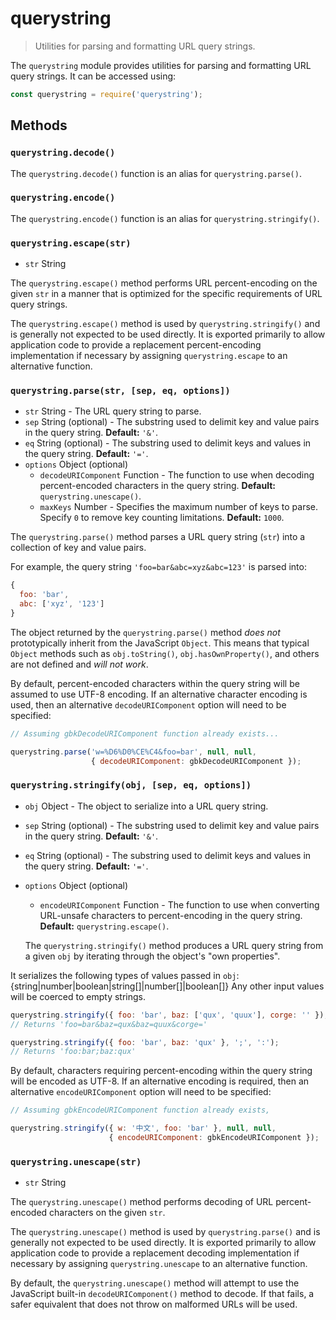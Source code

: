 # querystring

>Utilities for parsing and formatting URL query strings.

The `querystring` module provides utilities for parsing and formatting URL query strings. It can be accessed using:

```js
const querystring = require('querystring');
```

## Methods

### `querystring.decode()`

The `querystring.decode()` function is an alias for `querystring.parse()`.

### `querystring.encode()`

The `querystring.encode()` function is an alias for `querystring.stringify()`.

### `querystring.escape(str)`

- `str` String

The `querystring.escape()` method performs URL percent-encoding on the given
`str` in a manner that is optimized for the specific requirements of URL
query strings.

The `querystring.escape()` method is used by `querystring.stringify()` and is
generally not expected to be used directly. It is exported primarily to allow
application code to provide a replacement percent-encoding implementation if
necessary by assigning `querystring.escape` to an alternative function.

### `querystring.parse(str, [sep, eq, options])`

- `str` String - The URL query string to parse.
- `sep` String (optional) - The substring used to delimit key and value pairs in the query string. **Default:** `'&'`.
- `eq` String (optional) - The substring used to delimit keys and values in the query string. **Default:** `'='`.
- `options` Object (optional)
  - `decodeURIComponent` Function - The function to use when decoding percent-encoded characters in the query string. **Default:** `querystring.unescape()`.
  - `maxKeys` Number - Specifies the maximum number of keys to parse. Specify `0` to remove key counting limitations. **Default:** `1000`.

The `querystring.parse()` method parses a URL query string (`str`) into a
collection of key and value pairs.

For example, the query string `'foo=bar&abc=xyz&abc=123'` is parsed into:

<!-- eslint-skip -->
```js
{
  foo: 'bar',
  abc: ['xyz', '123']
}
```

The object returned by the `querystring.parse()` method _does not_
prototypically inherit from the JavaScript `Object`. This means that typical
`Object` methods such as `obj.toString()`, `obj.hasOwnProperty()`, and others
are not defined and *will not work*.

By default, percent-encoded characters within the query string will be assumed
to use UTF-8 encoding. If an alternative character encoding is used, then an
alternative `decodeURIComponent` option will need to be specified:

```js
// Assuming gbkDecodeURIComponent function already exists...

querystring.parse('w=%D6%D0%CE%C4&foo=bar', null, null,
                  { decodeURIComponent: gbkDecodeURIComponent });
```

### `querystring.stringify(obj, [sep, eq, options])`

- `obj` Object - The object to serialize into a URL query string.
- `sep` String (optional) - The substring used to delimit key and value pairs in the query string. **Default:** `'&'`.
- `eq` String (optional) - The substring used to delimit keys and values in the query string. **Default:** `'='`.
- `options` Object (optional)
  - `encodeURIComponent` Function - The function to use when converting URL-unsafe characters to percent-encoding in the query string. **Default:** `querystring.escape()`.

  The `querystring.stringify()` method produces a URL query string from a
given `obj` by iterating through the object's "own properties".

It serializes the following types of values passed in `obj`:
{string|number|boolean|string[]|number[]|boolean[]}
Any other input values will be coerced to empty strings.

```js
querystring.stringify({ foo: 'bar', baz: ['qux', 'quux'], corge: '' });
// Returns 'foo=bar&baz=qux&baz=quux&corge='

querystring.stringify({ foo: 'bar', baz: 'qux' }, ';', ':');
// Returns 'foo:bar;baz:qux'
```

By default, characters requiring percent-encoding within the query string will
be encoded as UTF-8. If an alternative encoding is required, then an alternative
`encodeURIComponent` option will need to be specified:

```js
// Assuming gbkEncodeURIComponent function already exists,

querystring.stringify({ w: '中文', foo: 'bar' }, null, null,
                      { encodeURIComponent: gbkEncodeURIComponent });
```

### `querystring.unescape(str)`

- `str` String

The `querystring.unescape()` method performs decoding of URL percent-encoded
characters on the given `str`.

The `querystring.unescape()` method is used by `querystring.parse()` and is
generally not expected to be used directly. It is exported primarily to allow
application code to provide a replacement decoding implementation if
necessary by assigning `querystring.unescape` to an alternative function.

By default, the `querystring.unescape()` method will attempt to use the
JavaScript built-in `decodeURIComponent()` method to decode. If that fails,
a safer equivalent that does not throw on malformed URLs will be used.
